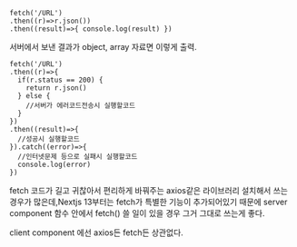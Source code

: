 ```
fetch('/URL')
.then((r)=>r.json())
.then((result)=>{ console.log(result) })
```
서버에서 보낸 결과가 object, array 자료면 이렇게 출력. 


```
fetch('/URL')
.then((r)=>{
  if(r.status == 200) {
    return r.json()
  } else {
    //서버가 에러코드전송시 실행할코드
  }
})
.then((result)=>{ 
  //성공시 실행할코드
}).catch((error)=>{
  //인터넷문제 등으로 실패시 실행할코드
  console.log(error)
})
```
fetch 코드가 길고 귀찮아서 편리하게 바꿔주는 axios같은 라이브러리 설치해서 쓰는 경우가 많은데,Nextjs 13부터는 fetch가 특별한 기능이 추가되어있기 때문에
server component 함수 안에서 fetch() 쓸 일이 있을 경우 그거 그대로 쓰는게 좋다. 

client component 에선 axios든 fetch든 상관없다. 
